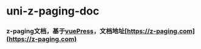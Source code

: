# uni-z-paging-doc
### z-paging文档，基于[vuePress](https://vuepress.vuejs.org)，文档地址[https://z-paging.com](https://z-paging.com)
 

